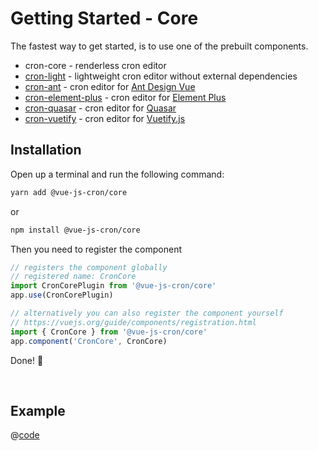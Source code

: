 <!-- Generated file -->
# Getting Started - Core

The fastest way to get started, is to use one of the prebuilt components.
- cron-core - renderless cron editor
- [cron-light](./getting-started-light) - lightweight cron editor without external dependencies
- [cron-ant](./getting-started-ant) - cron editor for [Ant Design Vue](https://antdv.com/)
- [cron-element-plus](./getting-started-element-plus) - cron editor for [Element Plus](https://element-plus.org/en-US/)
- [cron-quasar](./getting-started-quasar) - cron editor for [Quasar](https://quasar.dev/)
- [cron-vuetify](./getting-started-vuetify) - cron editor for [Vuetify.js](https://next.vuetifyjs.com/en/)

## Installation

Open up a terminal and run the following command:

```bash 
yarn add @vue-js-cron/core
```
or

```bash 
npm install @vue-js-cron/core
```

Then you need to register the component

```js
// registers the component globally
// registered name: CronCore
import CronCorePlugin from '@vue-js-cron/core'
app.use(CronCorePlugin)

// alternatively you can also register the component yourself
// https://vuejs.org/guide/components/registration.html
import { CronCore } from '@vue-js-cron/core'
app.component('CronCore', CronCore)
```

Done! 🚀

<br />

## Example

@[code](../.vuepress/components/get-started-renderless.vue)
